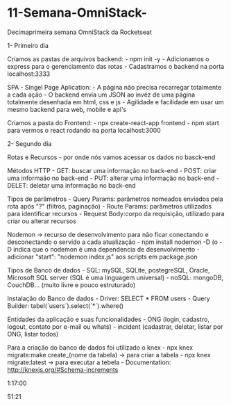 # 11-Semana-OmniStack-
Decimaprimeira semana OmniStack da Rocketseat

1- Primeiro dia

Criamos as pastas de arquivos backend:
    	- npm init -y
   	- Adicionamos o express para o gerenciamento das rotas
    	- Cadastramos o backend na porta localhost:3333

SPA - Singel Page Aplication:
    	- A página não precisa recarregar totalmente a cada ação 
    	- O backend envia um JSON ao invéz de uma página totalmente desenhada em html, css e js 
    	- Agilidade e facilidade em usar um mesmo backend para web, mobile e api's
	
Criamos a pasta do Frontend:
 	 - npx create-react-app frontend
   	 - npm start para vermos o react rodando na porta localhost:3000

2- Segundo dia

Rotas e Recursos
   	 - por onde nós vamos acessar os dados no basck-end

Métodos HTTP
  	 - GET: buscar uma informação no back-end
  	 - POST: criar uma informaão no back-end
   	 - PUT: alterar uma informação no back-end
   	 - DELET: deletar uma informação no back-end

Tipos de parâmetros 
	- Query Params: parâmetros nomeados enviados pela rota após "?" (filtros, paginação)
	- Route Params: parâmetros utilizados para identificar recursos
	- Request Body:corpo da requisição, utilizado para criar ou alterar recursos

Nodemon -> recurso de desenvolvimento para não ficar conectando e desconectando o servido a cada atualização 
	- npm install nodemon -D (o -D indica que o nodemon é uma dependencia de desenvolvimento
	- adicionar "start": "nodemon index.js" aos scripts em package.json

Tipos de Banco de dados
	- SQL: mySQL, SQLite, postegreSQL, Oracle, Microsoft SQL server (SQL é uma linguagem universal)
	- noSQL: mongoDB, CouchDB... (muito livre e pouco estruturado)

Instalação do Banco de dados 
	- Driver: SELECT * FROM users
	- Query Builder: tabel(´users´).select(´*´).where()

Entidades da aplicação e suas funcionalidades
	- ONG (login, cadastro, logout, contato por e-mail ou whats)
	- incident (cadastrar, deletar, listar por ONG, listar todos)

Para a criação do banco de dados foi utilizado o knex
	- npx knex migrate:make create_(nome da tabela) -> para criar a tabela
	- npx knex migrate:latest -> para executar a tebela
	- Documentation: http://knexjs.org/#Schema-increments

1:17:00

51:21

	
	

